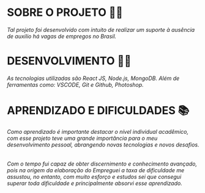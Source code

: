 # SOBRE O PROJETO 🧑‍💼

###### Tal projeto foi desenvolvido com intuito de realizar um suporte à ausência de auxilio há vagas de empregos no Brasil.

# DESENVOLVIMENTO 🧑‍💻

###### As tecnologias utilizadas são React JS, Node.js, MongoDB. Além de ferramentas como: VSCODE, Git e Github, Photoshop.

# APRENDIZADO E DIFICULDADES 📚

###### Como aprendizado é importante destacar o nível individual acadêmico, com esse projeto teve uma grande importância para o meu desenvolvimento pessoal, abrangendo novas tecnologias e novos desafios.

###### Com o tempo fui capaz de obter discernimento e conhecimento avançado, pois na origem da elaboração do Empreguei a taxa de dificuldade me assustou, no entanto, com muito esforço e estudos sei que consegui superar toda dificuldade e principalmente absorvi esse aprendizado.
